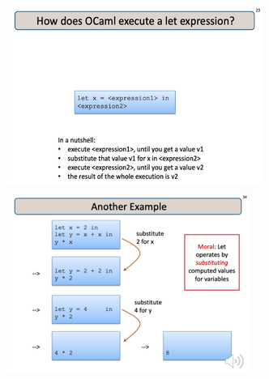  <img  style="margin-right:255;"  src="Resources/LetExpressions-1.1.png" height="350">


<br> 
<br>

<img  style="margin-right:255;"  src="Resources/LetExpressions2.2.png" height="350">
